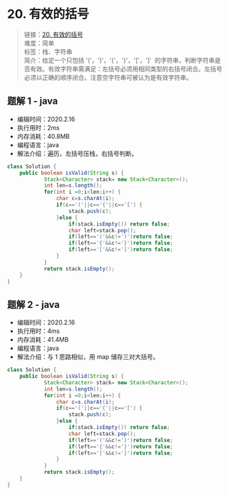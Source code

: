 # 20. 有效的括号

> 链接：[20. 有效的括号](https://leetcode-cn.com/problems/valid-parentheses/)  
> 难度：简单  
> 标签：栈、字符串  
> 简介：给定一个只包括 '('，')'，'{'，'}'，'['，']'  的字符串，判断字符串是否有效。有效字符串需满足：左括号必须用相同类型的右括号闭合。左括号必须以正确的顺序闭合。注意空字符串可被认为是有效字符串。

## 题解 1 - java

- 编辑时间：2020.2.16
- 执行用时：2ms
- 内存消耗：40.8MB
- 编程语言：java
- 解法介绍：遍历，左括号压栈，右括号判断。

```java
class Solution {
    public boolean isValid(String s) {
	    	Stack<Character> stack= new Stack<Character>();
	    	int len=s.length();
	    	for(int i =0;i<len;i++) {
	    		char c=s.charAt(i);
	    		if(c=='('||c=='{'||c=='[') {
	    			stack.push(c);
	    		}else {
	    			if(stack.isEmpty())	return false;
	    			char left=stack.pop();
	    			if(left=='('&&c!=')')return false;
	    			if(left=='{'&&c!='}')return false;
	    			if(left=='['&&c!=']')return false;
	    		}
	    	}
	        return stack.isEmpty();
    }
}
```

## 题解 2 - java

- 编辑时间：2020.2.16
- 执行用时：4ms
- 内存消耗：41.4MB
- 编程语言：java
- 解法介绍：与 1 思路相似，用 map 储存三对大括号。

```java
class Solution {
    public boolean isValid(String s) {
	    	Stack<Character> stack= new Stack<Character>();
	    	int len=s.length();
	    	for(int i =0;i<len;i++) {
	    		char c=s.charAt(i);
	    		if(c=='('||c=='{'||c=='[') {
	    			stack.push(c);
	    		}else {
	    			if(stack.isEmpty())	return false;
	    			char left=stack.pop();
	    			if(left=='('&&c!=')')return false;
	    			if(left=='{'&&c!='}')return false;
	    			if(left=='['&&c!=']')return false;
	    		}
	    	}
	        return stack.isEmpty();
    }
}
```

